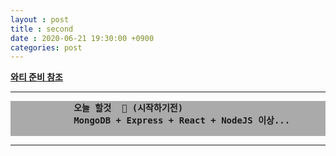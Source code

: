 ```yaml
---
layout : post
title : second
date : 2020-06-21 19:30:00 +0900
categories: post
---
```


<body onmouseover="myOver()" onload="setInterval(function(){myTimer()},1000)">
    <div>
        <a id="randomClass2" href="https://wati2.github.io/2020/06/16/2ndProject01.html" style="font-weight:bolder">와티 준비 참조</a>
        <hr>
        <pre style="font-weight:bolder; background-color:#aaaaaa;" id="randomClass">
            오늘 할것  🚩 (시작하기전)
            MongoDB + Express + React + NodeJS 이상...
        </pre>
        <hr>
    </div>
</body>

<script type="text/javascript">
    function myOver(){
        var colorCode = "#" + Math.round(Math.random() * 0xffffff).toString(16);

        document.getElementById("randomClass").style.color = colorCode;
    }
        function myTimer()
    {
        var colorCode = "#" + Math.round(Math.random() * 0xffffff).toString(16);

        document.getElementById("randomClass2").style.color = colorCode;
    }
</script>

